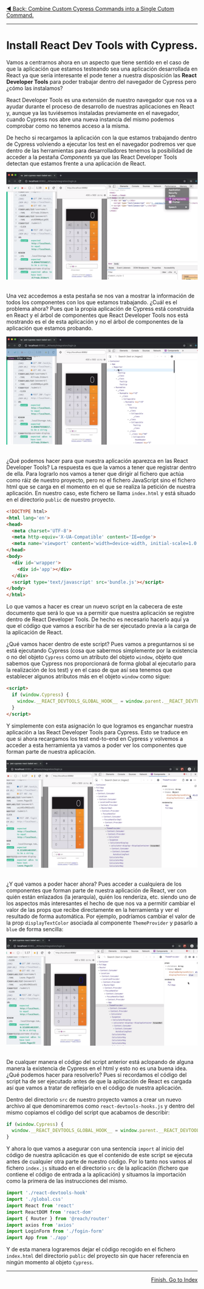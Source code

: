 <p align='left'>
  <a href='06_18.md'>◀ Back: Combine Custom Cypress Commands into a Single Cutom Command.</a>
</p>

---
# Install React Dev Tools with Cypress.

Vamos a centrarnos ahora en un aspecto que tiene sentido en el caso de que la aplicación que estamos testeando sea una aplicación desarrollada en React ya que sería interesante el pode tener a nuestra disposición las **React Developer Tools** para poder trabajar dentro del navegador de Cypress pero ¿cómo las instalamos?

React Developer Tools es una extensión de nuestro navegador que nos va a ayudar durante el proceso de desarrollo de nuestras aplicaciones en React y, aunque ya las tuviésemos instaladas previamente en el navegador, cuando Cypress nos abre una nueva instancia del mismo podemos comprobar como no tenemos acceso a la misma.

De hecho si recargamos la aplicación con la que estamos trabajando dentro de Cypress volviendo a ejecutar los test en el navegador podremos ver que dentro de las herramientas para desarrolladores tenemos la posibilidad de acceder a la pestaña *Components* ya que las React Developer Tools detectan que estamos frente a una aplicación de React.

<div style='text-align: center'>
  <img src='images/06_63.png' />
</div>
<br />

Una vez accedemos a esta pestaña se nos van a mostrar la información de todos los componentes con los que estamos trabajando. ¿Cuál es el problema ahora? Pues que la propia aplicación de Cypress está construida en React y el árbol de componentes que React Developer Tools nos está mostrando es el de esta aplicación y no el árbol de componentes de la aplicación que estamos probando.

<div style='text-align: center'>
  <img src='images/06_64.png' />
</div>
<br />

¿Qué podemos hacer para que nuestra aplicación aparezca en las React Developer Tools? La respuesta es que la vamos a tener que registrar dentro de ella. Para lograrlo nos vamos a tener que dirigir al fichero que actúa como ráiz de nuestro proyecto, pero no el fichero JavaScript sino el fichero html que se carga en el momento en el que se realiza la petición de nuestra aplicación. En nuestro caso, este fichero se llama `index.html` y está situado en el directorio `public` de nuestro proyecto.

```html
<!DOCTYPE html>
<html lang='en'>
<head>
  <meta charset='UTF-8'>
  <meta http-equiv='X-UA-Compatible' content='IE=edge'>
  <meta name='viewport' content='width=device-width, initial-scale=1.0'>
</head>
<body>
  <div id='wrapper'>
    <div id='app'></div>
  </div>
  <script type='text/javascript' src='bundle.js'></script>
</body>
</html>
```

Lo que vamos a hacer es crear un nuevo script en la cabecera de este documento que será lo que va a permitir que nuestra aplicación se registre dentro de React Developer Tools. De hecho es necesario hacerlo aquí ya que el código que vamos a escribir ha de ser ejecutado previa a la carga de la aplicación de React.

¿Qué vamos hacer dentro de este script? Pues vamos a preguntarnos si se está ejecutando Cypress (cosa que sabermos simplemente por la existencia o no del objeto `Cypress` como un atributo del objeto `window`, objeto que sabemos que Cypress nos proporcionará de forma global al ejecutarlo para la realización de los test) y en el caso de que así sea tenemos que establecer algunos atributos más en el objeto `window` como sigue:

```html
<script>
  if (window.Cypress) {
    window.__REACT_DEVTOOLS_GLOBAL_HOOK__ = window.parent.__REACT_DEVTOOLS_GLOBAL_HOOK__
  }
</script>
```

Y simplemente con esta asignación lo que logramos es enganchar nuestra aplicación a las React Developer Tools para Cypress. Esto se traduce en que si ahora recargamos los test end-to-end en Cypress y volvemos a acceder a esta herramienta ya vamos a poder ver los componentes que forman parte de nuestra aplicación.

<div style='text-align: center'>
  <img src='images/06_65.png' />
</div>
<br />

¿Y qué vamos a poder hacer ahora? Pues acceder a cualquiera de los componentes que forman parte de nuestra aplicación de React, ver con quién están enlazados (la jerarquía), quién los renderiza, etc. siendo uno de los aspectos más interesantes el hecho de que nos va a permitir cambiar el valor de las props que recibe directamente en la herramienta y ver el resultado de forma automática. Por ejemplo, podríamos cambiar el valor de la prop `displayTextColor` asociada al componente `ThemeProvider` y pasarlo a `blue` de forma sencilla:

<div style='text-align: center'>
  <img src='images/06_66.png' />
</div>
<br />

De cualquer manera el código del script anterior está aclopando de alguna manera la existencia de Cypress en el html y esto no es una buena idea. ¿Qué podemos hacer para resolverlo? Pues si recordamos el código del script ha de ser ejecutado antes de que la aplicación de React es cargada así que vamos a tratar de reflejarlo en el código de nuestra aplicación. 

Dentro del directorio `src` de nuestro proyecto vamos a crear un nuevo archivo al que denominaremos como `react-devtools-hooks.js` y dentro del mismo copiamos el código del script que acabamos de describir:

```js
if (window.Cypress) {
  window.__REACT_DEVTOOLS_GLOBAL_HOOK__ = window.parent.__REACT_DEVTOOLS_GLOBAL_HOOK__
}
```

Y ahora lo que vamos a asegurar con una sentencia `import` al inicio del código de nuestra aplicación es que el contenido de este script se ejecuta antes de cualquier otra parte de nuestro código. Por lo tanto nos vamos al fichero `index.js` situado en el directorio `src` de la aplicación (fichero que contiene el código de entrada a la aplicación) y situamos la importación como la primera de las instrucciones del mismo.

```js
import './react-devtools-hook'
import './global.css'
import React from 'react'
import ReactDOM from 'react-dom'
import { Router } from '@reach/router'
import axios from 'axios'
import LoginForm from './fogin-form'
import App from './app'
```

Y de esta manera lograremos dejar el código recogido en el fichero `index.html` del directorio `public` del proyecto sin que hacer referencia en ningún momento al objeto `Cypress`.

---

<p align='right'>
  <a href='../00_00.md'>Finish. Go to Index</a>
</p>
